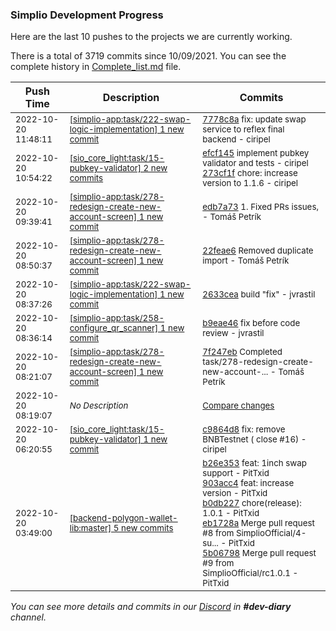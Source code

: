 
### Simplio Development Progress

Here are the last 10 pushes to the projects we are currently working.

There is a total of 3719 commits since 10/09/2021. You can see the complete history in
 [Complete_list.md](Complete_list.md) file.

| Push Time | Description | Commits |
| --- | --- | --- |
| <sub>2022-10-20 11:48:11</sub> | <sub>[[simplio-app:task/222\-swap\-logic\-implementation] 1 new commit](https://github.com/SimplioOfficial/simplio-app/commit/7778c8ae0bd5fd4923fcb4da38d6c068ce1ae3a2)</sub> | <sub>[7778c8a](https://github.com/SimplioOfficial/simplio-app/commit/7778c8ae0bd5fd4923fcb4da38d6c068ce1ae3a2) fix: update swap service to reflex final backend - ciripel</sub> |
| <sub>2022-10-20 10:54:22</sub> | <sub>[[sio_core_light:task/15\-pubkey\-validator] 2 new commits](https://github.com/SimplioOfficial/sio_core_light/compare/c9864d86df6b...273cf1f2b665)</sub> | <sub>[efcf145](https://github.com/SimplioOfficial/sio_core_light/commit/efcf145bc5c10891ae1db865ba3864c2baf1593f) implement pubkey validator and tests - ciripel<br>[273cf1f](https://github.com/SimplioOfficial/sio_core_light/commit/273cf1f2b6650a291a5b54bf70401eb568908a79) chore: increase version to 1.1.6 - ciripel</sub> |
| <sub>2022-10-20 09:39:41</sub> | <sub>[[simplio-app:task/278\-redesign\-create\-new\-account\-screen] 1 new commit](https://github.com/SimplioOfficial/simplio-app/commit/edb7a733c61dc01920bf9d0178d030accd61d3f5)</sub> | <sub>[edb7a73](https://github.com/SimplioOfficial/simplio-app/commit/edb7a733c61dc01920bf9d0178d030accd61d3f5) 1. Fixed PRs issues, - Tomáš Petrík</sub> |
| <sub>2022-10-20 08:50:37</sub> | <sub>[[simplio-app:task/278\-redesign\-create\-new\-account\-screen] 1 new commit](https://github.com/SimplioOfficial/simplio-app/commit/22feae6dc5566b4c0bcae9101f9a4ee823ac04de)</sub> | <sub>[22feae6](https://github.com/SimplioOfficial/simplio-app/commit/22feae6dc5566b4c0bcae9101f9a4ee823ac04de) Removed duplicate import - Tomáš Petrík</sub> |
| <sub>2022-10-20 08:37:26</sub> | <sub>[[simplio-app:task/222\-swap\-logic\-implementation] 1 new commit](https://github.com/SimplioOfficial/simplio-app/commit/2633cea00e7213ebceae0c946ccba2455fd30844)</sub> | <sub>[2633cea](https://github.com/SimplioOfficial/simplio-app/commit/2633cea00e7213ebceae0c946ccba2455fd30844) build "fix" - jvrastil</sub> |
| <sub>2022-10-20 08:36:14</sub> | <sub>[[simplio-app:task/258\-configure\_qr\_scanner] 1 new commit](https://github.com/SimplioOfficial/simplio-app/commit/b9eae46bd06cc3efde2c3024486e9c83216b2e03)</sub> | <sub>[b9eae46](https://github.com/SimplioOfficial/simplio-app/commit/b9eae46bd06cc3efde2c3024486e9c83216b2e03) fix before code review - jvrastil</sub> |
| <sub>2022-10-20 08:21:07</sub> | <sub>[[simplio-app:task/278\-redesign\-create\-new\-account\-screen] 1 new commit](https://github.com/SimplioOfficial/simplio-app/commit/7f247eb61155104b4e9202d9d077232ee11231d4)</sub> | <sub>[7f247eb](https://github.com/SimplioOfficial/simplio-app/commit/7f247eb61155104b4e9202d9d077232ee11231d4) Completed task/278-redesign-create-new-account-... - Tomáš Petrík</sub> |
| <sub>2022-10-20 08:19:07</sub> | <sub>_No Description_</sub> | <sub>[Compare changes](https://github.com/SimplioOfficial/simplio-app/compare/c3f61845d4de...e2191cde2563)</sub> |
| <sub>2022-10-20 06:20:55</sub> | <sub>[[sio_core_light:task/15\-pubkey\-validator] 1 new commit](https://github.com/SimplioOfficial/sio_core_light/commit/c9864d86df6bee6af41b8facc683b643871b920c)</sub> | <sub>[c9864d8](https://github.com/SimplioOfficial/sio_core_light/commit/c9864d86df6bee6af41b8facc683b643871b920c) fix: remove BNBTestnet ( close #16) - ciripel</sub> |
| <sub>2022-10-20 03:49:00</sub> | <sub>[[backend-polygon-wallet-lib:master] 5 new commits](https://github.com/SimplioOfficial/backend-polygon-wallet-lib/compare/aa36440bf015...5b06798ba574)</sub> | <sub>[b26e353](https://github.com/SimplioOfficial/backend-polygon-wallet-lib/commit/b26e3538ca413412d0c3e81ef7ab31a122d3d1cb) feat: 1inch swap support - PitTxid<br>[903acc4](https://github.com/SimplioOfficial/backend-polygon-wallet-lib/commit/903acc4111217764cc2ff8294c618c803d6af430) feat: increase version - PitTxid<br>[b0db227](https://github.com/SimplioOfficial/backend-polygon-wallet-lib/commit/b0db2277f15666035119bf204157bf23563d5a02) chore(release): 1.0.1 - PitTxid<br>[eb1728a](https://github.com/SimplioOfficial/backend-polygon-wallet-lib/commit/eb1728a33506ddc1723326f08241ebd00201c42d) Merge pull request #8 from SimplioOfficial/4-su... - PitTxid<br>[5b06798](https://github.com/SimplioOfficial/backend-polygon-wallet-lib/commit/5b06798ba5747291f7b7b72b3078c40d89be2ea4) Merge pull request #9 from SimplioOfficial/rc1.0.1 - PitTxid</sub> |

_You can see more details and commits in our [Discord](https://discord.gg/aKhjuwZmdP) in **#dev-diary** channel._
